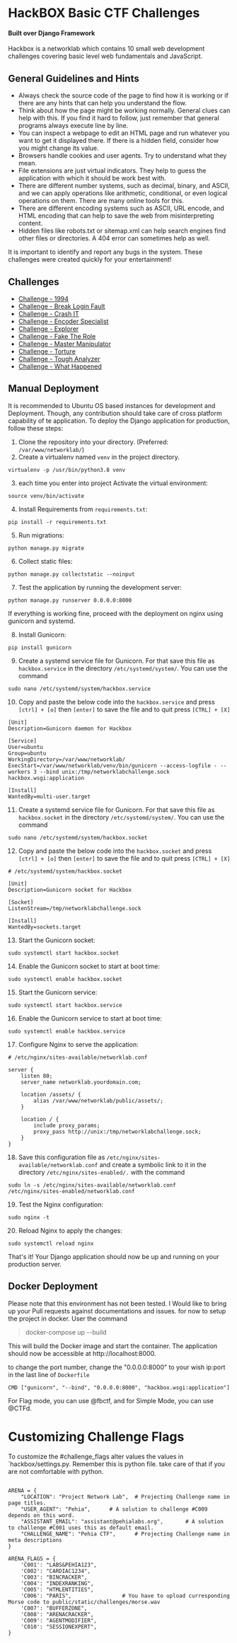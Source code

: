 # HackBOX Basic CTF Challenges 
#### Built over Django Framework
Hackbox is a networklab which contains 10 small web development challenges covering basic level web fundamentals and 
JavaScript.

## General Guidelines and Hints
*    Always check the source code of the page to find how it is working or if there are any hints that can help you understand the flow.
*    Think about how the page might be working normally. General clues can help with this. If you find it hard to follow, just remember that general programs always execute line by line.
*    You can inspect a webpage to edit an HTML page and run whatever you want to get it displayed there. If there is a hidden field, consider how you might change its value.
*    Browsers handle cookies and user agents. Try to understand what they mean.
*    File extensions are just virtual indicators. They help to guess the application with which it should be work best with.
*    There are different number systems, such as decimal, binary, and ASCII, and we can apply operations like arithmetic, conditional, or even logical operations on them. There are many online tools for this.
*    There are different encoding systems such as ASCII, URL encode, and HTML encoding that can help to save the web from misinterpreting content.
*    Hidden files like robots.txt or sitemap.xml can help search engines find other files or directories. A 404 error can sometimes help as well.


It is important to identify and report any bugs in the system. These challenges were created quickly for your entertainment!

## Challenges
* [Challenge - 1994](http://localhost:8000/challenge-1994/)
* [Challenge - Break Login Fault](http://localhost:8000/challenge-break-login-fault/)
* [Challenge - Crash IT](http://localhost:8000/challenge-crash-it/)
* [Challenge - Encoder Specialist](http://localhost:8000/challenge-encoder-specialist/)
* [Challenge - Explorer](http://localhost:8000/challenge-explorer/)
* [Challenge - Fake The Role](http://localhost:8000/challenge-fake-the-role/)
* [Challenge - Master Manipulator](http://localhost:8000/challenge-master-manipulator/)
* [Challenge - Torture](http://localhost:8000/challenge-torture/)
* [Challenge - Tough Analyzer](http://localhost:8000/challenge-tough-analyzer/)
* [Challenge - What Happened](http://localhost:8000/challenge-what-happened/)


## Manual Deployment
It is recommended to Ubuntu OS based instances for development and Deployment. Though, any contribution should take care of cross platform capability of te application. 
To deploy the Django application for production, follow these steps:


1. Clone the repository into your directory. (Preferred: `/var/www/networklab/`)
2. Create a virtualenv named `venv` in the project directory.
```commandline
virtualenv -p /usr/bin/python3.8 venv
 ```
3. each time you enter into project Activate the virtual environment:
```commandline
source venv/bin/activate
```

4. Install Requirements from `requirements.txt`:
 ```commandline
 pip install -r requirements.txt
 ```
5. Run migrations:
 ```commandline
python manage.py migrate
```
6. Collect static files:
 ```commandline
python manage.py collectstatic --noinput

```
7. Test the application by running the development server:
 ```commandline
 python manage.py runserver 0.0.0.0:8000
 ```
   If everything is working fine, proceed with the deployment on nginx using gunicorn and systemd.  

8. Install Gunicorn:
 ```commandline
 pip install gunicorn
 ```
9. Create a systemd service file for Gunicorn. For that save this file as `hackbox.service` in the directory `/etc/systemd/system/`.
You can use the command
```
sudo nano /etc/systemd/system/hackbox.service
```


10. Copy and paste the below code into the `hackbox.service` and press `[ctrl] + [o]` then `[enter]` to save the file and to quit press `[CTRL] + [X]`
``` commandline
[Unit]
Description=Gunicorn daemon for Hackbox

[Service]
User=ubuntu
Group=ubuntu
WorkingDirectory=/var/www/networklab/
ExecStart=/var/www/networklab/venv/bin/gunicorn --access-logfile - --workers 3 --bind unix:/tmp/networklabchallenge.sock hackbox.wsgi:application

[Install]
WantedBy=multi-user.target
```

11. Create a systemd service file for Gunicorn. For that save this file as `hackbox.socket` in the directory `/etc/systemd/system/`.
You can use the command
```
sudo nano /etc/systemd/system/hackbox.socket
```

12. Copy and paste the below code into the `hackbox.socket` and press `[ctrl] + [o]` then `[enter]` to save the file and to quit press `[CTRL] + [X]`
``` commandline
# /etc/systemd/system/hackbox.socket

[Unit]
Description=Gunicorn socket for Hackbox

[Socket]
ListenStream=/tmp/networklabchallenge.sock

[Install]
WantedBy=sockets.target
```

13. Start the Gunicorn socket:
```commandline
sudo systemctl start hackbox.socket
```

14. Enable the Gunicorn socket to start at boot time:
```commandline
sudo systemctl enable hackbox.socket
```

15. Start the Gunicorn service:
```commandline
sudo systemctl start hackbox.service
```

16. Enable the Gunicorn service to start at boot time:

```commandline
sudo systemctl enable hackbox.service
```

17. Configure Nginx to serve the application:
```commandline
# /etc/nginx/sites-available/networklab.conf

server {
    listen 80;
    server_name networklab.yourdomain.com;

    location /assets/ {
        alias /var/www/networklab/public/assets/;
    }

    location / {
        include proxy_params;
        proxy_pass http://unix:/tmp/networklabchallenge.sock;
    }
}
```

18. Save this configuration file as `/etc/nginx/sites-available/networklab.conf` and create a symbolic link to it in the directory `/etc/nginx/sites-enabled/.`  with the command
```commandline
sudo ln -s /etc/nginx/sites-available/networklab.conf /etc/nginx/sites-enabled/networklab.conf
```

19. Test the Nginx configuration:
```
sudo nginx -t
```

20. Reload Nginx to apply the changes:

```
sudo systemctl reload nginx
```

That's it! Your Django application should now be up and running on your production server.

## Docker Deployment
Please note that this environment has not been tested. I Would like to bring up your Pull requests against documentations and issues. 
for now to setup the project in docker. User the command 

> docker-compose up --build

This will build the Docker image and start the container. The application should now be accessible at http://localhost:8000.

to change the port number, change the "0.0.0.0:8000" to your wish  ip:port in the last line of `Dockerfile`
```
CMD ["gunicorn", "--bind", "0.0.0.0:8000", "hackbox.wsgi:application"]
```

For Flag mode, you can use @fbctf, and for Simple Mode, you can use @CTFd.


# Customizing Challenge Flags

To customize the #challenge_flags alter values the values in `hackbox/settings.py. Remember  this is python file. take care of that if you are not comfortable with python.

```python3

ARENA = {
    "LOCATION": "Project Network Lab",  # Projecting Challenge name in page titles.
    "USER_AGENT": "Pehia",      # A solution to challenge #C009 depends on this word. 
    "ASSISTANT_EMAIL": "assistant@pehialabs.org",       # A solution to challenge #C001 uses this as default email. 
    "CHALLENGE_NAME": "Pehia CTF",      # Projecting Challenge name in meta descriptions
}

ARENA_FLAGS = {
    'C001': "LABS&PEHIA123",
    'C002': "CARDIAC1234",
    'C003': "BINCRACKER",
    'C004': "INDEXRANKING",
    'C005': "HTMLENTITIES",
    'C006': "PARIS",                # You have to upload curresponding Morse code to public/static/challenges/morse.wav
    'C007': "BUFFERZONE",
    'C008': "ARENACRACKER",
    'C009': "AGENTMODIFIER",
    'C010': "SESSIONEXPERT",
}


```
